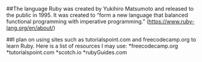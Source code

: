 ##The language Ruby was created by Yukihiro Matsumoto and released to the public in 1995. It was created to “form a new language that balanced functional programming with imperative programming.” (https://www.ruby-lang.org/en/about/)

##I plan on using sites such as tutorialspoint.com and freecodecamp.org to learn Ruby.
Here is a list of resources I may use:
*freecodecamp.org
*tutorialspoint.com
*scotch.io
*rubyGuides.com